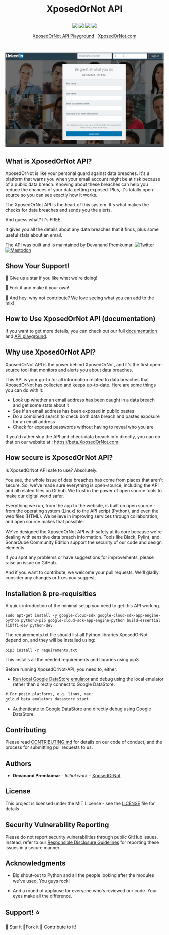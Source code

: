 <p align="center"><h1 align="center">XposedOrNot API </p></h1>
 
<p align="center"
🎉 Your free API for real-time data breach monitoring and analytics. 
<a href=""><img src="https://img.shields.io/badge/license-MIT-blue"></a>
<a href="https://github.com/psf/black" ><img src="https://img.shields.io/static/v1?label=code%20style&message=black&color=blue"></a>
<a href=""> <img src="https://img.shields.io/badge/code%20style-pep8-blue.svg"</img></a>
<a href="https://github.com/devaonbreaches/XposedOrNot/blob/master/CONTRIBUTING.md"><img src="https://img.shields.io/badge/Contributions-Welcome-brightgreen"></a>

 <p align="center">     
    <a href="https://xposedornot.docs.apiary.io/" target="_blank">XposedOrNot API Playground</a>    ·
    <a href="https://xposedornot.com" target="_blank"> XposedOrNot.com</a>
  </p> <br>  
 </p>
  
![XposedOrNot demo](https://github.com/DevaOnBreaches/PassPower-Chrome/blob/master/pics/demo.gif)

## What is XposedOrNot API?

XposedOrNot is like your personal guard against data breaches. It's a platform that warns you when your email account might be at risk because of a public data breach. Knowing about these breaches can help you reduce the chances of your data getting exposed. Plus, it's totally open-source so you can see exactly how it works.

The XposedOrNot API is the heart of this system. It's what makes the checks for data breaches and sends you the alerts. 

And guess what? It's FREE. 

It gives you all the details about any data breaches that it finds, plus some useful stats about an email.

The API was built and is maintained by Devanand Premkumar.
[![Twitter](https://img.shields.io/badge/Twitter-blue?style=flat-square&logo=twitter&logoColor=white&url=https%3A%2F%2Ftwitter.com%2Fdevaonbreaches)](https://twitter.com/devaonbreaches)
[![Mastodon](https://img.shields.io/badge/-Mastodon-blue?style=flat-square&logo=mastodon&logoColor=white&link=https://infosec.exchange/@DevaOnBreaches)](https://infosec.exchange/@DevaOnBreaches)



## Show Your Support!

🌟 Give us a star if you like what we're doing!

🍴 Fork it and make it your own!

🤝 And hey, why not contribute? We love seeing what you can add to the mix!

## How to Use XposedOrNot API (documentation)


If you want to get more details, you can check out our full [documentation](https://beta.XposedOrNot.com/api_doc) and [API playground](https://xposedornot.docs.apiary.io/).

## Why use XposedOrNot API?

XposedOrNot API is the power behind XposedOrNot, and it's the first open-source tool that monitors and alerts you about data breaches.

This API is your go-to for all information related to data breaches that XposedOrNot has collected and keeps up-to-date. Here are some things you can do with it:
- Look up whether an email address has been caught in a data breach and get some stats about it
- See if an email address has been exposed in public pastes
- Do a combined search to check both data breach and pastes exposure for an email address
- Check for exposed passwords without having to reveal who you are

If you'd rather skip the API and check data breach info directly, you can do that on our website at : https://beta.XposedOrNot.com.


## How secure is XposedOrNot API?

Is XposedOrNot API safe to use? Absolutely.

You see, the whole issue of data breaches has come from places that aren't secure. So, we've made sure everything is open-source, including the API and all related files on Github. We trust in the power of open source tools to make our digital world safer.

Everything we run, from the app to the website, is built on open source - from the operating system (Linux) to the API script (Python), and even the web files (HTML). We believe in improving services through collaboration, and open source makes that possible.

We've designed the XposedOrNot API with safety at its core because we're dealing with sensitive data breach information. Tools like Black, Pylint, and SonarQube Community Edition support the security of our code and design elements.

If you spot any problems or have suggestions for improvements, please raise an issue on GitHub.

And if you want to contribute, we welcome your pull requests. We'll gladly consider any changes or fixes you suggest.

## Installation & pre-requisities

A quick introduction of the minimal setup you need to get this API working.

```shell
sudo apt-get install -y google-cloud-sdk google-cloud-sdk-app-engine-python python3-pip google-cloud-sdk-app-engine-python build-essential libffi-dev python-dev 
```

The requirements.txt file should list all Python libraries XposedOrNot depend on, and they will be installed using:


```shell
pip3 install -r requirements.txt
```

This installs all the needed requirements and libraries using pip3.

Before running XposedOrNot-API, you need to, either:

-   [Run local Google DataStore emulator](https://cloud.google.com/datastore/docs/tools/datastore-emulator)
    and debug using the local emulator rather than directly connect to Google DataStore. 
    

```shell
# For posix platforms, e.g. linux, mac:
gcloud beta emulators datastore start
```

-   [Authenticate to Google DataStore](https://cloud.google.com/sdk/gcloud/reference/beta/auth/application-default) and directly debug using Google DataStore.


## Contributing

Please read [CONTRIBUTING.md](https://github.com/XposedOrNot/XposedOrNot-API/blob/master/CONTRIBUTING.md) for details on our code of conduct, and the process for submitting pull requests to us.


## Authors

* **Devanand Premkumar** - *Initial work* - [XposedOrNot](https://github.com/XposedOrNot-API)

## License

This project is licensed under the MIT License - see the [LICENSE](LICENSE) file for details

## Security Vulnerability Reporting

Please do not report security vulnerabilities through public GitHub issues. Instead, refer to our [Responsible Disclosure Guidelines](https://beta.xposedornot.com/responsible-disclosure) for reporting these issues in a secure manner.


## Acknowledgments

* Big shout-out to Python and all the people looking after the modules we've used. You guys rock!

* And a round of applause for everyone who's reviewed our code. Your eyes make all the difference.

## Support! :star:

:star2: Star it
:fork_and_knife:Fork it
:handshake: Contribute to it!
